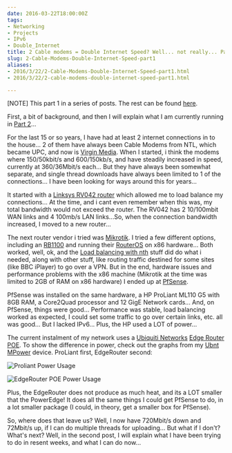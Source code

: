 ```yaml
---
date: 2016-03-22T18:00:00Z
tags:
- Networking
- Projects
- IPv6
- Double_Internet
title: 2 Cable modems = Double Internet Speed? Well... not really... Part 1
slug: 2-Cable-Modems-Double-Internet-Speed-part1
aliases:
- 2016/3/22/2-Cable-Modems-Double-Internet-Speed-part1.html
- 2016/3/22/2-cable-modems-double-internet-speed-part1.html

---
```

 
 

[NOTE] This part 1 in a series of posts. The rest can be found [here](https://www.tiernanotoole.ie/tag/Double_Internet/).

First, a bit of background, and then I will explain what I am currently running in [Part 2][14]...

For the last 15 or so years, I have had at least 2 internet connections in to the house... 2 of them have always been Cable Modems from NTL, which became UPC, and now is [Virgin Media][1]. When I started, i think the modems where 150/50kbit/s and 600/150kb/s, and have steadily increased in speed, currently at 360/36Mbit/s each... But they have always been somewhat separate, and single thread downloads have always been limited to 1 of the connections... I have been looking for ways around this for years...

It started with a [Linksys RV042 router][2] which allowed me to load balance my connections... At the time, and i cant even remember when this was, my total bandwidth would not exceed the router. The RV042 has 2 10/100mbit WAN links and 4 100mb/s LAN links...So, when the connection bandwidth increased, I moved to a new router...

The next router vendor i tried was [Mikrotik][3]. I tried a few different options, including an [RB1100][10] and running their [RouterOS][11] on x86 hardware... Both worked, well, ok, and the [Load balancing with nth][9] stuff did do what i needed, along with other stuff, like routing traffic destined for some sites (like BBC iPlayer) to go over a VPN. But in the end, hardware issues and performance problems with the x86 machine (Mikrotik at the time was limited to 2GB of RAM on x86 hardware) I ended up at [PfSense][4].

PfSense was installed on the same hardware, a HP ProLiant ML110 G5 with 8GB RAM, a Core2Quad processor and 12 GigE Network cards... And, on PfSense, things were good... Performance was stable, load balancing worked as expected, I could set some traffic to go over certain links, etc. all was good... But I lacked IPv6... Plus, the HP used a LOT of power...

The current instalment of my network uses a [Ubiquiti Networks][5] [Edge Router POE][12]. To show the difference in power, check out the graphs from my [Ubnt MPower][13] device. ProLiant first, EdgeRouter second:

![Proliant Power Usage](https://www.tiernanotoole.ie/post_images/2015/09/16/20150916-proliant-power-usage.PNG)

![EdgeRouter POE Power Usage](https://www.tiernanotoole.ie/post_images/2015/09/16/20150916-edgerouter-power-usage.PNG)

Plus, the EdgeRouter does not produce as much heat, and its a LOT smaller that the PowerEdge! It does all the same things I could get PfSense to do, in a lot smaller package (I could, in theory, get a smaller box for PfSense).

So, where does that leave us? Well, I now have 720Mbit/s down and 72Mbit/s up, if I can do multiple threads for uploading... But what if I don't? What's next? Well, in the second post, I will explain what I have been trying to do in resent weeks, and what I can do now...

[1]:http://www.virginmedia.ie
[2]:http://www.cisco.com/c/en/us/products/routers/rv042-dual-wan-vpn-router/index.html
[3]:http://www.mikrotik.com
[4]:http://www.pfsense.org
[5]:http://www.ubnt.com
[6]:http://www.multipath-tcp.org
[7]:http://www.squid-cache.org/
[8]:http://www.openvpn.net
[9]:http://wiki.mikrotik.com/wiki/Load_Balancing#Nth
[10]:http://routerboard.com/RB1100
[11]:http://www.mikrotik.com/software
[12]:https://www.ubnt.com/edgemax/edgerouter-poe/
[13]:https://www.ubnt.com/mfi/mpower/
[14]:https://www.tiernanotoole.ie/2016/03/30/mptcp-ssh-squid-openvpn-double-speed-part-2.html
